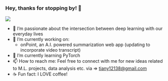 ### Hey, thanks for stopping by! 👋

![](https://komarev.com/ghpvc/?username=yXuTiany1&style=flat-square&label=VISITOR+VIEWS)

- 🔭 I’m passionate about the intersection between deep learning with our everyday lives
- 🚀 I’m currently working on:
    - onPoint, an A.I. powered summarization web app (updating to incorporate video transcript)
- 🌱 I’m currently learning PyTorch   
- 📫 How to reach me: Feel free to connect with me for new ideas related to M.L. projects, data analysis etc. via => tiany12138@gmail.com
- ☕️ Fun fact: I LOVE coffee!





<!--
**XuTiany1/XuTiany1** is a ✨ _special_ ✨ repository because its `README.md` (this file) appears on your GitHub profile.

Here are some ideas to get you started:

- 🔭 I’m currently working on ...
- 🌱 I’m currently learning ...
- 👯 I’m looking to collaborate on ...
- 🤔 I’m looking for help with ...
- 💬 Ask me about ...
- 📫 How to reach me: ...
- 😄 Pronouns: ...
- ⚡ Fun fact: ...
-->
